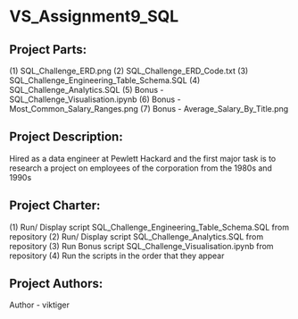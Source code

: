 # VS_Assignment9_SQL

## **Project Parts:**
(1) SQL_Challenge_ERD.png
(2) SQL_Challenge_ERD_Code.txt
(3) SQL_Challenge_Engineering_Table_Schema.SQL
(4) SQL_Challenge_Analytics.SQL
(5) Bonus - SQL_Challenge_Visualisation.ipynb
(6) Bonus - Most_Common_Salary_Ranges.png
(7) Bonus - Average_Salary_By_Title.png

## **Project Description:**
Hired as a data engineer at Pewlett Hackard and the first major task is to research a project on employees of the corporation from the 1980s and 1990s

## **Project Charter:**
(1) Run/ Display script SQL_Challenge_Engineering_Table_Schema.SQL from repository 
(2) Run/ Display script SQL_Challenge_Analytics.SQL from repository 
(3) Run Bonus script SQL_Challenge_Visualisation.ipynb from repository
(4) Run the scripts in the order that they appear

## **Project Authors:**
Author - viktiger
